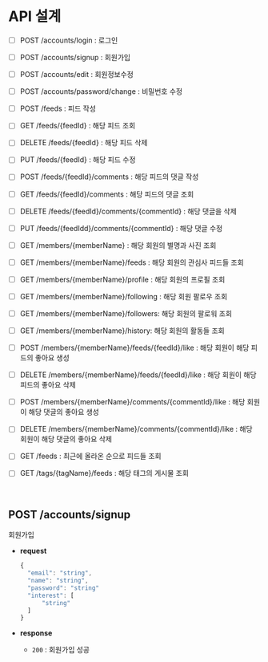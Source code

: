 # API 설계

- [ ] POST /accounts/login : 로그인
- [ ] POST /accounts/signup : 회원가입
- [ ] POST /accounts/edit : 회원정보수정
- [ ] POST /accounts/password/change : 비밀번호 수정
- [ ] POST /feeds : 피드 작성
- [ ] GET /feeds/{feedId} : 해당 피드 조회
- [ ] DELETE /feeds/{feedId} : 해당 피드 삭제
- [ ] PUT /feeds/{feedId} : 해당 피드 수정
- [ ] POST /feeds/{feedId}/comments : 해당 피드의 댓글 작성
- [ ] GET /feeds/{feedId}/comments : 해당 피드의 댓글 조회
- [ ] DELETE /feeds/{feedId}/comments/{commentId} : 해당 댓글을 삭제
- [ ] PUT /feeds/{feedIdd}/comments/{commentId} : 해당 댓글 수정

- [ ] GET /members/{memberName} : 해당 회원의 별명과 사진 조회
- [ ] GET /members/{memberName}/feeds : 해당 회원의 관심사 피드들 조회
- [ ] GET /members/{memberName}/profile : 해당 회원의 프로필 조회
- [ ] GET /members/{memberName}/following : 해당 회원 팔로우 조회
- [ ] GET /members/{memberName}/followers: 해당 회원의 팔로워 조회
- [ ] GET /members/{memberName}/history: 해당 회원의 활동들 조회
- [ ] POST /members/{memberName}/feeds/{feedId}/like : 해당 회원이 해당 피드의 좋아요 생성
- [ ] DELETE /members/{memberName}/feeds/{feedId}/like : 해당 회원이 해당 피드의 좋아요 삭제
- [ ] POST /members/{memberName}/comments/{commentId}/like : 해당 회원이 해당 댓글의 좋아요 생성
- [ ] DELETE /members/{memberName}/comments/{commentId}/like : 해당 회원이 해당 댓글의 좋아요 삭제
- [ ] GET /feeds : 최근에 올라온 순으로 피드들 조회
- [ ] GET /tags/{tagName}/feeds : 해당 태그의 게시물 조회

<br>

## POST /accounts/signup

회원가입

* **request**

  ```javascript
  {
    "email": "string",
    "name": "string",
    "password": "string"
    "interest": [
    	"string"
    ]
  }
  ```

* **response**

  * `200` : 회원가입 성공